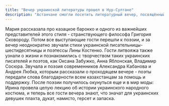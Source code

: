 ```yaml
---
title: "Вечер украинской литературы прошел в Нур-Султане"
description: "Астанчане смогли посетить литературный вечер, посвящённый Украине. Организовать встречу помогло прекрасное сообщество @probooks.kz — и гости на полтора часа окунулись в мир украинской культуры"
---
```


Мария рассказала про казацкое барокко и одного из важнейших представителей этого стиля - странствующего философа Григория Сковороду. Потом все выступающие гости перешли к поэзии, и за вечер неоднократно звучали стихи украинской писательницы-шестидесятницы и поэтессы Лины Костенко. Гости литвояжа также узнали о жизни и познакомились с творчеством таких украинских писателей и поэтов, как Оксана Забужко, Анна Яблонская, Владимир Сосюра. Звучала и поэзия современников Александра Кабанова и Андрея Любка, которым рассказали о проходящем вечере - поэты передали слова благодарности всем казахстанцам за помощь и поддержку. После поэзии получилось окунуться еще и в мир моды: Ирина провела целую лекцию об истории украинского народного костюма, и теперь все гости вечера знают, что значат для украинских девушек плахта, дукат, намисто, герсет и запаска.